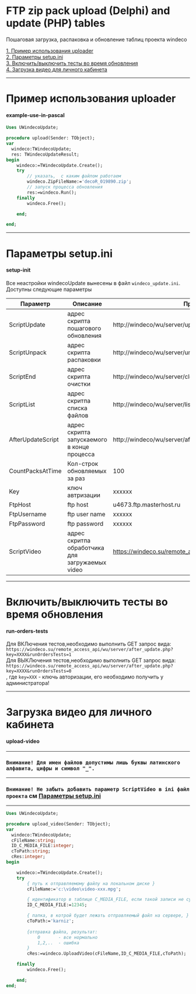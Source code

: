 # FTP zip pack upload (Delphi) and update (PHP) tables
Пошаговая загрузка, распаковка и обновление таблиц проекта windeco

[1. Пример использования uploader](#example-use-in-pascal)<br/>
[2. Параметры setup.ini](#setup-ini)<br/>
[3. Включить/выключить тесты во время обновления](#run-orders-tests)<br/>
[4. Загрузка видео для личного кабинета](#upload-video)<br/>

---
# Пример использования uploader
#### example-use-in-pascal 

```pascal
Uses UWindecoUpdate;

procedure upload(Sender: TObject);
var
  windeco:TWindecoUpdate;
  res: TWindecoUpdateResult;
begin
    windeco:=TWindecoUpdate.Create();
    try
        // указать,  с каким файлом работаем
        windeco.ZipFileName:='decoR_019890.zip';
        // запуск процесса обновления
        res:=windeco.Run();
    finally
        windeco.Free();

    end;

end;
```

---
# Параметры setup.ini
#### setup-init
Все неастройки windecoUpdate вынесены в файл `windeco_update.ini`. Доступны следующие параметры

|Параметр|Описание|Пример|
|----|----|----|
|ScriptUpdate|адрес скрипта пошагового обновления|http://windeco/wu/server/update.php|
|ScriptUnpack|адрес скрипта распаковки|http://windeco/wu/server/unpack.php|
|ScriptEnd|адрес скрипта очистки|http://windeco/wu/server/clear.php|
|ScriptList|адрес скритпа списка файлов|http://windeco/wu/server/list.php|
|AfterUpdateScript|адрес скрипта запускаемого в конце процесса|http://windeco/wu/server/after_update.php|
|CountPacksAtTime|Кол-строк обновляемых за раз|100|
|Key|ключ автризации|xxxxxx|
|FtpHost|ftp host|u4673.ftp.masterhost.ru|
|FtpUsername|ftp user name|xxxxxx|
|FtpPassword|ftp password|xxxxxx|
|ScriptVideo|адрес скритпа обработчика для загружаемых video|https://windeco.su/remote_access_api/wu/server/video.php|

---
# Включить/выключить тесты во время обновления
#### run-orders-tests
Для ВКЛючения тестов,необходимо выполнить GET запрос вида:</br>
``` https://windeco.su/remote_access_api/wu/server/after_update.php?key=XXXX&runOrdersTests=1 ```
<br/>
Для ВЫКЛючения тестов,необходимо выполнить GET запрос вида:</br>
``` https://windeco.su/remote_access_api/wu/server/after_update.php?key=XXXX&runOrdersTests=0 ```
</br>
, где ``` key=XXX ``` - ключь авторизации, его необходимо получить у администратора! 

---
# Загрузка видео для личного кабинета
#### upload-video
---
### ```Внимание! Для имен файлов допустимы лишь буквы латинского алфавита, цифры и символ "_".```
---
### ```Внимание! Не забыть добавить параметр ScriptVideo в ini файл проекта``` см [Параметры setup.ini](#setup-ini)
---


```pascal
Uses UWindecoUpdate;

procedure upload_video(Sender: TObject);
var
  windeco:TWindecoUpdate;
  cFileName:string;
  ID_C_MEDIA_FILE:integer;
  cToPath:string;
  cRes:integer;
begin

    windeco:=TWindecoUpdate.Create();
    try
        { путь к отправляемому файлу на локальном диске }
        cFileName:='c:\video\video-xxx.mpg'; 

        { идентификатор в таблице C_MEDIA_FILE, если такой записи не существует, она будет создана }
        ID_C_MEDIA_FILE:=12345;              

        { папка, в котрой будет лежать отправляемый файл на сервере, }
        cToPath:='karniz';
        
        {отправка файла, результат: 
            0       - все нормально
            1,2,..  - ошибка
        }
        cRes:=windeco.UploadVideo(cFileName,ID_C_MEDIA_FILE,cToPath);

    finally
        windeco.Free();

    end;
end;
```






